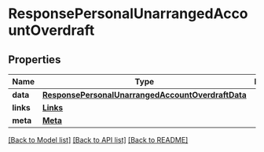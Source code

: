# ResponsePersonalUnarrangedAccountOverdraft

## Properties
Name | Type | Description | Notes
------------ | ------------- | ------------- | -------------
**data** | [**ResponsePersonalUnarrangedAccountOverdraftData**](ResponsePersonalUnarrangedAccountOverdraftData.md) |  | 
**links** | [**Links**](Links.md) |  | 
**meta** | [**Meta**](Meta.md) |  | 

[[Back to Model list]](../README.md#documentation-for-models) [[Back to API list]](../README.md#documentation-for-api-endpoints) [[Back to README]](../README.md)

